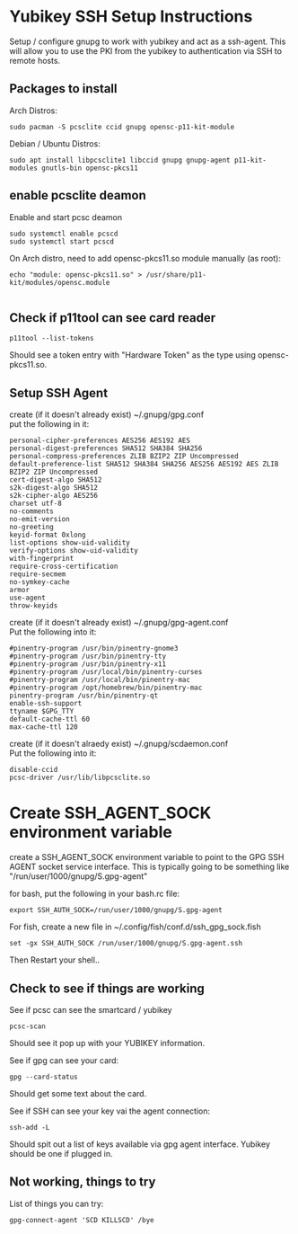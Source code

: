# Yubikey SSH Setup Instructions

Setup / configure  gnupg to work with yubikey and act as a ssh-agent.
This will allow you to use the PKI from the yubikey to authentication via SSH to remote hosts.

## Packages to install

Arch Distros:
```
sudo pacman -S pcsclite ccid gnupg opensc-p11-kit-module

```

Debian / Ubuntu Distros:
```
sudo apt install libpcsclite1 libccid gnupg gnupg-agent p11-kit-modules gnutls-bin opensc-pkcs11

```

## enable pcsclite deamon

Enable and start pcsc deamon
```
sudo systemctl enable pcscd
sudo systemctl start pcscd
```

On Arch distro, need to add opensc-pkcs11.so module manually (as root):
```
echo "module: opensc-pkcs11.so" > /usr/share/p11-kit/modules/opensc.module
 
```

## Check if p11tool can see card reader
```
p11tool --list-tokens

```
Should see a token entry with "Hardware Token" as the type using opensc-pkcs11.so.

## Setup SSH Agent

create (if it doesn't already exist) ~/.gnupg/gpg.conf    
put the following in it:
```
personal-cipher-preferences AES256 AES192 AES
personal-digest-preferences SHA512 SHA384 SHA256
personal-compress-preferences ZLIB BZIP2 ZIP Uncompressed
default-preference-list SHA512 SHA384 SHA256 AES256 AES192 AES ZLIB BZIP2 ZIP Uncompressed
cert-digest-algo SHA512
s2k-digest-algo SHA512
s2k-cipher-algo AES256
charset utf-8
no-comments
no-emit-version
no-greeting
keyid-format 0xlong
list-options show-uid-validity
verify-options show-uid-validity
with-fingerprint
require-cross-certification
require-secmem
no-symkey-cache
armor
use-agent
throw-keyids
```

create (if it doesn't already exist) ~/.gnupg/gpg-agent.conf   
Put the following into it:   
```
#pinentry-program /usr/bin/pinentry-gnome3
#pinentry-program /usr/bin/pinentry-tty
#pinentry-program /usr/bin/pinentry-x11
#pinentry-program /usr/local/bin/pinentry-curses
#pinentry-program /usr/local/bin/pinentry-mac
#pinentry-program /opt/homebrew/bin/pinentry-mac
pinentry-program /usr/bin/pinentry-qt
enable-ssh-support
ttyname $GPG_TTY
default-cache-ttl 60
max-cache-ttl 120
```

create (if it doesn't alraedy exist) ~/.gnupg/scdaemon.conf    
Put the following into it:
```
disable-ccid
pcsc-driver /usr/lib/libpcsclite.so
```

# Create SSH_AGENT_SOCK environment variable
create a SSH_AGENT_SOCK environment variable to point to the GPG SSH AGENT socket service interface.
This is typically going to be something like "/run/user/1000/gnupg/S.gpg-agent"

for bash, put the following in your bash.rc file:
```
export SSH_AUTH_SOCK=/run/user/1000/gnupg/S.gpg-agent

```

For fish, create a new file in ~/.config/fish/conf.d/ssh_gpg_sock.fish
```
set -gx SSH_AUTH_SOCK /run/user/1000/gnupg/S.gpg-agent.ssh

```

Then Restart your shell..   


## Check to see if things are working

See if pcsc can see the smartcard / yubikey
```
pcsc-scan

```
Should see it pop up with your YUBIKEY information.

See if gpg can see your card:
```
gpg --card-status

```
Should get some text about the card.

See if SSH can see your key vai the agent connection:
```
ssh-add -L

```
Should spit out a list of keys available via gpg agent interface.  Yubikey should be one if plugged in.

## Not working, things to try
List of things you can try:
```
gpg-connect-agent 'SCD KILLSCD' /bye
```







